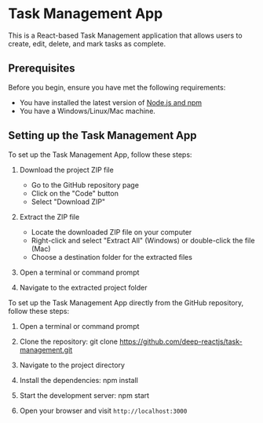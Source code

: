 # Task Management App

This is a React-based Task Management application that allows users to create, edit, delete, and mark tasks as complete.

## Prerequisites

Before you begin, ensure you have met the following requirements:
* You have installed the latest version of [Node.js and npm](https://nodejs.org/en/download/)
* You have a Windows/Linux/Mac machine.

## Setting up the Task Management App

To set up the Task Management App, follow these steps:

1. Download the project ZIP file
   - Go to the GitHub repository page
   - Click on the "Code" button
   - Select "Download ZIP"

2. Extract the ZIP file
   - Locate the downloaded ZIP file on your computer
   - Right-click and select "Extract All" (Windows) or double-click the file (Mac)
   - Choose a destination folder for the extracted files

3. Open a terminal or command prompt

4. Navigate to the extracted project folder

To set up the Task Management App directly from the GitHub repository, follow these steps:

1. Open a terminal or command prompt

2. Clone the repository: git clone https://github.com/deep-reactjs/task-management.git

3. Navigate to the project directory

4. Install the dependencies: npm install

5. Start the development server: npm start

6. Open your browser and visit `http://localhost:3000`